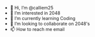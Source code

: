 - 👋 Hi, I’m @calliem25
- 👀 I’m interested in 2048
- 🌱 I’m currently learning Coding
- 💞️ I’m looking to collaborate on 2048's
- 📫 How to reach me email


<!---
calliem25/calliem25 is a ✨ special ✨ repository because its `README.md` (this file) appears on your GitHub profile.
You can click the Preview link to take a look at your changes.
--->
